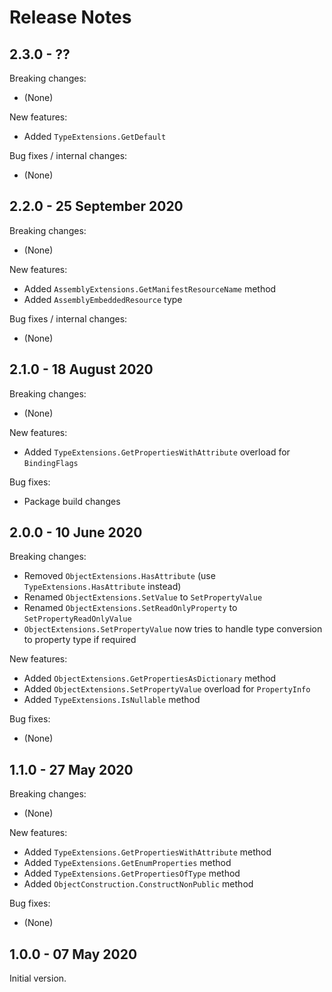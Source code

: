 # Release Notes

## 2.3.0 - ??

Breaking changes:
- (None)

New features:
- Added `TypeExtensions.GetDefault`

Bug fixes / internal changes:
- (None)

## 2.2.0 - 25 September 2020

Breaking changes:
- (None)

New features:
- Added `AssemblyExtensions.GetManifestResourceName` method
- Added `AssemblyEmbeddedResource` type

Bug fixes / internal changes:
- (None)

## 2.1.0 - 18 August 2020

Breaking changes:
- (None)

New features:
- Added `TypeExtensions.GetPropertiesWithAttribute` overload for `BindingFlags`

Bug fixes:
- Package build changes

## 2.0.0 - 10 June 2020

Breaking changes:
- Removed `ObjectExtensions.HasAttribute`  (use `TypeExtensions.HasAttribute` instead)
- Renamed `ObjectExtensions.SetValue` to `SetPropertyValue`
- Renamed `ObjectExtensions.SetReadOnlyProperty` to `SetPropertyReadOnlyValue`
- `ObjectExtensions.SetPropertyValue` now tries to handle type conversion to property type if required

New features:
- Added `ObjectExtensions.GetPropertiesAsDictionary` method
- Added `ObjectExtensions.SetPropertyValue` overload for `PropertyInfo`
- Added `TypeExtensions.IsNullable` method

Bug fixes:
- (None)

## 1.1.0 - 27 May 2020

Breaking changes:
- (None)

New features:
- Added `TypeExtensions.GetPropertiesWithAttribute` method
- Added `TypeExtensions.GetEnumProperties` method
- Added `TypeExtensions.GetPropertiesOfType` method
- Added `ObjectConstruction.ConstructNonPublic` method

Bug fixes:
- (None)

## 1.0.0 - 07 May 2020

Initial version.
